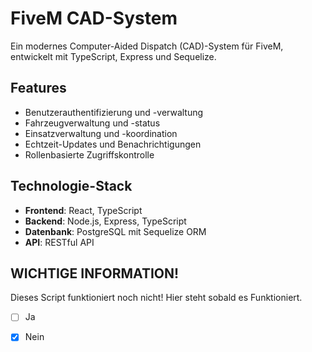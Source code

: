 # FiveM CAD-System

Ein modernes Computer-Aided Dispatch (CAD)-System für FiveM, entwickelt mit TypeScript, Express und Sequelize.

## Features

- Benutzerauthentifizierung und -verwaltung
- Fahrzeugverwaltung und -status
- Einsatzverwaltung und -koordination 
- Echtzeit-Updates und Benachrichtigungen
- Rollenbasierte Zugriffskontrolle

## Technologie-Stack

- **Frontend**: React, TypeScript
- **Backend**: Node.js, Express, TypeScript
- **Datenbank**: PostgreSQL mit Sequelize ORM
- **API**: RESTful API

## WICHTIGE INFORMATION!

Dieses Script funktioniert noch nicht!
Hier steht sobald es Funktioniert.
- [ ] Ja
- [x] Nein

